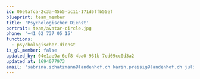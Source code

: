 ```yaml
---
id: 06e9afca-2c3a-45b5-bc11-171d5ffb55ef
blueprint: team_member
title: 'Psychologischer Dienst'
portrait: team/avatar-circle.jpg
phone: '+41 62 737 05 15'
functions:
  - psychologischer-dienst
is_gl_member: false
updated_by: 04e1ae9a-6ef8-4ba0-931b-7cd69cc0d3a2
updated_at: 1694077973
email: 'sabrina.schatzmann@landenhof.ch karin.preisig@landenhof.ch julia.lenzen@landenhof.ch'
---
```

